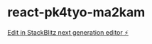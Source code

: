 # react-pk4tyo-ma2kam

[Edit in StackBlitz next generation editor ⚡️](https://stackblitz.com/~/github.com/ittps-pro/react-pk4tyo-ma2kam)